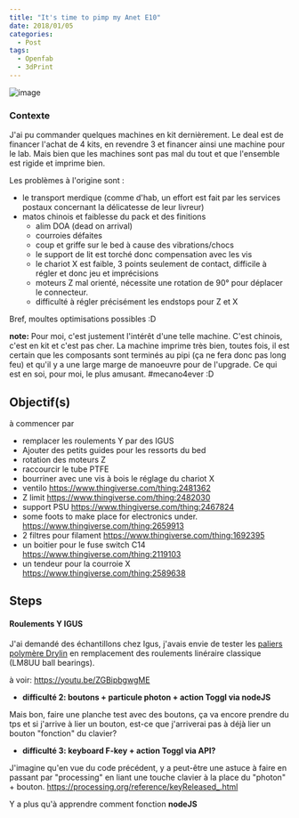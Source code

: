 ```yaml
---
title: "It's time to pimp my Anet E10"
date: 2018/01/05
categories:
  - Post
tags:
  - Openfab
  - 3dPrint
---
```


![image](https://user-images.githubusercontent.com/12049360/34579101-e513405a-f187-11e7-8cd5-0796ed44a43e.png)

### Contexte
J'ai pu commander quelques machines en kit dernièrement. Le deal est de financer l'achat de 4 kits, en revendre 3 et financer ainsi une machine pour le lab. Mais bien que les machines sont pas mal du tout et que l'ensemble est rigide et imprime bien.

Les problèmes à l'origine sont :
- le transport merdique (comme d'hab, un effort est fait par les services postaux concernant la délicatesse de leur livreur)
- matos chinois et faiblesse du pack et des finitions
  - alim DOA (dead on arrival)
  - courroies défaites
  - coup et griffe sur le bed à cause des vibrations/chocs
  - le support de lit est torché donc compensation avec les vis
  - le chariot X est faible, 3 points seulement de contact, difficile à régler et donc jeu et imprécisions
  - moteurs Z mal orienté, nécessite une rotation de 90° pour déplacer le connecteur.
  - difficulté à régler précisément les endstops pour Z et X

Bref, moultes optimisations possibles :D

**note:** Pour moi, c'est justement l'intérêt d'une telle machine. C'est chinois, c'est en kit et c'est pas cher. La machine imprime très bien, toutes fois, il est certain que les composants sont terminés au pipi (ça ne fera donc pas long feu) et qu'il y a une large marge de manoeuvre pour de l'upgrade. Ce qui est en soi, pour moi, le plus amusant. #mecano4ever :D

## Objectif(s)
à commencer par
- remplacer les roulements Y par des IGUS
- Ajouter des petits guides pour les ressorts du bed
- rotation des moteurs Z
- raccourcir le tube PTFE
- bourriner avec une vis à bois le réglage du chariot X
- ventilo https://www.thingiverse.com/thing:2481362
- Z limit https://www.thingiverse.com/thing:2482030
- support PSU https://www.thingiverse.com/thing:2467824
- some foots to make place for electronics under. https://www.thingiverse.com/thing:2659913
- 2 filtres pour filament https://www.thingiverse.com/thing:1692395
- un boitier pour le fuse switch C14 https://www.thingiverse.com/thing:2119103
- un tendeur pour la courroie X https://www.thingiverse.com/thing:2589638



## Steps
#### **Roulements Y IGUS**

J'ai demandé des échantillons chez Igus, j'avais envie de tester les [paliers polymère Drylin](https://www.igus.com/wpck/17748/Motek14_N14_6_3_Vollkunststofflager) en remplacement des roulements linéraire classique (LM8UU ball bearings).

à voir: https://youtu.be/ZGBipbgwgME

- **difficulté 2: boutons + particule photon + action Toggl via nodeJS**

Mais bon, faire une planche test avec des boutons, ça va encore prendre du tps et si j'arrive à lier un bouton, est-ce que j'arriverai pas à déjà lier un bouton "fonction" du clavier?   

- **difficulté 3: keyboard F-key + action Toggl via API?**

J'imagine qu'en vue du code précédent, y a peut-être une astuce à faire en passant par "processing" en liant une touche clavier à la place du "photon" + bouton.
https://processing.org/reference/keyReleased_.html  

Y a plus qu'à apprendre comment fonction **nodeJS**
